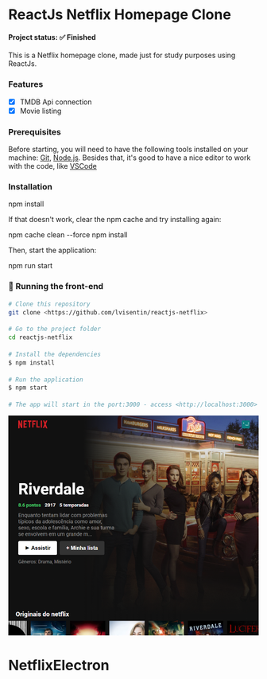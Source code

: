 # ReactJs Netflix Homepage Clone

<h4> Project status: ✅ Finished </h4>

This is a Netflix homepage clone, made just for study purposes using ReactJs.

### Features

- [x] TMDB Api connection
- [x] Movie listing

### Prerequisites 

Before starting, you will need to have the following tools installed on your machine:
[Git](https://git-scm.com), [Node.js](https://nodejs.org/en/). 
Besides that, it's good to have a nice editor to work with the code, like [VSCode](https://code.visualstudio.com/)

### Installation

npm install

If that doesn't work, clear the npm cache and try installing again:

npm cache clean --force
npm install

Then, start the application:

npm run start

### 🦄 Running the front-end

```bash
# Clone this repository
git clone <https://github.com/lvisentin/reactjs-netflix>

# Go to the project folder
cd reactjs-netflix

# Install the dependencies
$ npm install

# Run the application
$ npm start

# The app will start in the port:3000 - access <http://localhost:3000>

```

<img src="https://raw.githubusercontent.com/lvisentin/reactjs-netflix/main/src/img/netflix1.png">


# NetflixElectron
